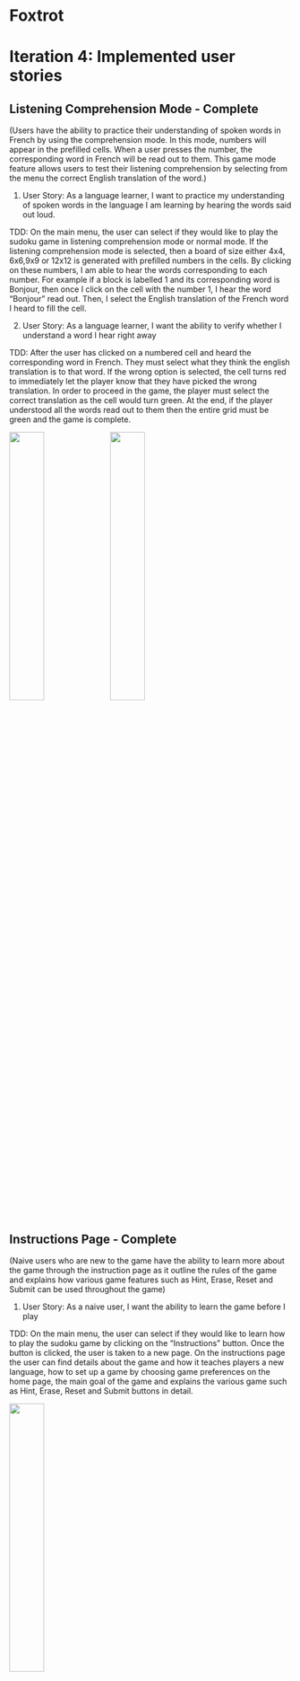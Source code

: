 # Foxtrot


# Iteration 4: Implemented user stories



## Listening Comprehension Mode -  Complete

(Users have the ability to practice their  understanding of spoken words in French by using the comprehension mode. In this mode, numbers will appear in the prefilled cells. When a user presses the number, the corresponding word in French will be read out to them. This game mode feature allows users to test their listening comprehension by selecting from the menu the correct English translation of the word.)

1. User Story: As a language learner,  I want to practice my understanding of spoken words in the language I am learning by hearing the words said out loud.

TDD: On the main menu, the user can select if they would like to play the sudoku game in listening comprehension mode or normal mode. If the listening comprehension mode is selected, then a board of size either 4x4, 6x6,9x9 or 12x12 is generated with prefilled numbers in the cells. By clicking on these numbers, I am able to hear the words corresponding to each number. For example if a block is labelled 1 and its corresponding word is Bonjour, then once I click on the cell with the number 1, I hear the word “Bonjour” read out. Then, I select the English translation of the French word I heard to fill the cell.


2. User Story: As a language learner,  I want the ability to verify whether I understand a word I hear right away

TDD: After the user has clicked on a numbered cell and heard the corresponding word in French. They must select what they think the english translation is to that word. If the wrong option is selected, the cell turns red to immediately let the player know that they have picked the wrong translation. In order to proceed in the game, the player must select the correct translation as the cell would turn green. At the end, if the player understood all the words read out to them then the entire grid must be green and the game is complete.

<p float="left">
<img src="/img/por_lc.png" width="35%" />
<img src="/img/land_lc.png" width="35%" />
</p>

<br>

## Instructions Page -  Complete

(Naive users who are new to the game have the ability to learn more about the game through the instruction page as it outline the rules of the game and explains how various game features such as Hint, Erase, Reset and Submit can be used throughout the game)

1. User Story: As a naive user, I want the ability to learn the game before I play

TDD: On the main menu, the user can select if they would like to learn how to play the sudoku game by clicking on the “Instructions” button. Once the button is clicked, the user is taken to a new page. On the instructions page the user can find details about the game and how it teaches players a new language, how to set up a game by choosing game preferences on the home page, the main goal of the game and explains the various game such as Hint, Erase, Reset and Submit buttons in detail.

<p float="left">
<img src="/img/instructionsFinal.png" width="35%" />
</p>

<br>



## Different Sudoku Grid Sizes: Complete

(Board sizes 4x4, 6x6, 9x9 and 12x12 are being supported in our current working game. These board sizes are separated by levels of difficulty, with 4x4 and 6x6 being level Easy, 9x9 being level Medium and 12x12 being level Hard)

1. User Story: As a language teacher, I want to personalize the game for my students based on their level of understanding and to meet their language learning goals without making the game unnecessarily difficult or easy.

TDD: As soon as the app is opened the user can pick the level of difficulty they would like to play with. Each level corresponds to a grid size, for example an Easy level would be of grid size 4x4, Medium is grid size 6x6 and Difficult is grid size 9x9 and Extra difficult to 12x12.

2. User Story:  As a language learner who is an expert in Sudoku, I would like to play in a challenging mode which has a grid size of 12x12 so I can learn many new words and enjoy the game.

TDD: On the menu page, the user can select the level of difficulty they would like to play with and there is an option to play on a 12x12 board for an extra challenge. Once the user selects that option, a 12x12 board is generated on the screen with 12 corresponding word pairs.

<p float="left">
<img src="/img/porFinal_six.png" width="33%" />
<img src="/img/porFinal_ninexnine.png" width="33%" />
<img src="/img/landFinal_twelvextwelve.png" width="33%" />
</p>

<br>

## Different Devices: Complete
(Portrait and Landscape orientations of a phone are being supported in our current working game. In addition, the game can be played on a Tablet as the landscape and portrait orientations of a tablet are also being supported)
1. User Story: As someone who wants to learn new vocabulary, I prefer playing the language learning Sudoku game on a bigger screen to better view the contents such as longer words and enhance my gameplay experience.

TDD: Sudoku game users have the ability to play the game on devices with larger screens such as Ipad/Tablet. When the app is initially opened it detects the type of device being used and adjusts accordingly to fit the different screen sizes and displays the sudoku board and buttons in a responsive and organized manner.


<p float="left">
<img src="/img/tablet_landFinal.png" width="33%" />
<img src="/img/tablet_porFinal.png" width="33%" />
</p>

<br>

2. User Story:  As someone who uses public transport regularly, I want to be able to play the Sudoku game in landscape mode to better read longer words without compromising on the functionally of the game

TDD: When the user rotates the screen from portrait to landscape mode, the app detects the change internally and adjusts the app features accordingly. The landscape view allows for longer words to be visible in larger fonts and thus the Sudoku board is placed to one side of the screen to broaden the cells in the boards to showcase the longer words. The gameplay buttons are placed parallel to the sudoku board so that the user can easily click on a button and add words to the board. The core functionality of the game remains the same regardless of portrait or landscape mode.

<p float="left">
<img src="/img/landscape12x12.png" width="33%" />
</p>


<p float="left">
<img src="/img/portraitPhoneHome.png" width="33%" />
<img src="/img/landscapePhoneHome.png" width="33%" />
</p>
<br>

## Hint, Erase, Stopwatch  and Reset  Functionality - Complete

(Users have the ability to get hints if they are stuck; Erase a word if they wish to remove a specific word from the board; Reset the entire board to its initial state by removing all their edits to board)
1. User Story:  As someone who is learning to play sudoku, I would like to have a feature that helps me when I am stuck.

TDD: If a player is stuck in the game and would like to get assistance, the hint button at the bottom of the board would tell the user where a specific word on the board should be placed. This would allow the player to continue playing the game and notice patterns to learn the game

2. User Story: As a sudoku game player, I want the ability to remove a word I placed on the board.

TDD: If a player places a word on the board by mistake or if they wish to remove a word from the board, they have the ability to select that specific cell and click on the Erase button at the bottom of the screen. Once they click the Erase button, the word is removed from the board and that cell becomes empty.

3. User Story:  As a player, I want the ability to clear the whole sudoku board so that I can start again.

TDD: If a player wishes to start the game again on the same board, they have the ability to remove all the words they previously added to the board by clicking the Restart button. Once a user clicks the Restart button, all their prior edits to the board are removed and the initially generated board is shown.

3. User Story:  As a sudoku player, I want the ability to track how long it takes me to finish a game of sudoku successfully

TDD: There is a timer built in the Sudoku application that starts as soon as a selected board is generated and is only stopped once the user submits their response.

<p float="left">
<img src="/img/allBoardButtons.png" width="33%" />
</p>
<br>


## Color Coordinate Board Organization - Complete

1. As a sudoku game player I want an easy to understand color coordinated board that makes it easier to view the inner subdivided boxes of the grid.

- As soon as the game begins, a clear board is displayed to the user with words and a submit button. The teal color is used to outline the inner subdivided boxes of the grid which in this case is the 2x2 block.

<p float="left">
<img src="/img/main_submit.png" width="33%" />
</p> 
<br>

2. As a sudoku game player I want the Sudoku board to have a few words already added to the grid. These words should be distinct from the words I add to the board.

- The game begins with a few words on the board to guide the user. These words are bolded and gray in color and cannot be clicked on to alter the board. The words the user adds are blue in color and can be changed at any time.

<p float="left">
<img src="/img/addedword.png" width="33%" />
</p>
<br>

## Sudoku Solution Verification - Complete 

3. As a sudoku game player I want the ability to verify if my answers were correct after completing the board.

- Once all the cells on the board have been filled, the user can select the submit button which will validate their response. A message letting the user know if their status is visible as either Correct or incorrect.

<p float="left">
<img src="/img/correct_sol.png" width="33%" />
<img src="/img/incorrectsol.png" width="33%" />
</p>
<br>

## Hint Functionality- Complete

2.  As a novice user, I want hints for words that I don't know, so that I can still progress through the game.

- When a user gets stuck, tapping on the hint button will randomly the correct answer to a random cell.

<p float="left">
<img src="/img/hintExample.jpg" width="38%" />
</p>

## Highlight Selected cell - Complete

1.  As a novice user, the user interface user interface an easy-to-use, so that I don't get frustrated while playing.

- When a user plays the game, pressing on the grid will highlight it, and tapping on the word will place that word into the grid.

<p float="left">
<img src="/img/initialBoard.jpg" width="33%" />
<img src="/img/onInsert_initial.jpg" width="33%" /> 
<img src="/img/onInsert_done.jpg" width="33%" />
</p>

- When a user plays the game, pressing on the grid will highlight it, and then pressing the erase button will remove the word from that grid.

<p float="left">
<img src="/img/highlightCell.png" width="38%"  />
</p>


## Different devices and various grid sizes - Complete

1. As someone who wants to learn new vocabulary, I prefer playing the language learning Sudoku game on a bigger screen to better view the contents such as longer words and enhance my gameplay experience.

- Sudoku game users have the ability to play the game on devices with larger screens such as Ipad/Tablet. When the app is initially opened it detects the type of device being used and adjusts accordingly to fit the different screen sizes and displays the sudoku board and buttons in a responsive and organized manner.

<p float="left">
<img src="/img/9x9gridboard.PNG" width="33%" />
</p>
<br>

2. As someone who uses public transport regularly, I want to be able to play the Sudoku game in landscape mode to better read longer words without compromising on the functionally of the game

- When the user rotates the screen from portrait to landscape mode, the app detects the change internally and adjusts the app features accordingly. The landscape view allows for longer words to be visible in larger fonts and thus the Sudoku board is placed to one side of the screen to broaden the cells in the boards to showcase the longer words. The gameplay buttons are placed parallel to the sudoku board so that the user can easily click on a button and add words to the board. The core functionality of the game remains the same regardless of portrait or landscape mode.
<p float="left">
<img src="/img/landscape-potrait.PNG" width="55%" />
</p>





